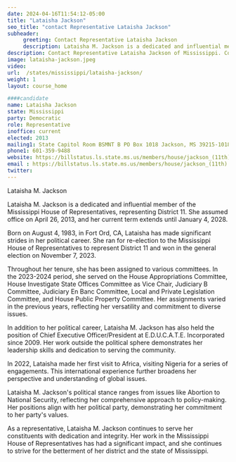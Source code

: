 ```yaml
---
date: 2024-04-16T11:54:12-05:00
title: "Lataisha Jackson"
seo_title: "contact Representative Lataisha Jackson"
subheader:
     greeting: Contact Representative Lataisha Jackson
     description: Lataisha M. Jackson is a dedicated and influential member of the Mississippi House of Representatives, representing District 11. She assumed office on April 26, 2013, and her current term extends until January 4, 2028.
description: Contact Representative Lataisha Jackson of Mississippi. Contact information for Lataisha Jackson includes email address, phone number, and mailing address.
image: lataisha-jackson.jpeg
video:
url:  /states/mississippi/lataisha-jackson/
weight: 1
layout: course_home

####candidate
name: Lataisha Jackson
state: Mississippi
party: Democratic
role: Representative
inoffice: current
elected: 2013
mailing1: State Capitol Room BSMNT B PO Box 1018 Jackson, MS 39215-1018
phone1: 601-359-9488
website: https://billstatus.ls.state.ms.us/members/house/jackson_(11th).xml/
email : https://billstatus.ls.state.ms.us/members/house/jackson_(11th).xml/
twitter:
---
```


Lataisha M. Jackson

Lataisha M. Jackson is a dedicated and influential member of the Mississippi House of Representatives, representing District 11. She assumed office on April 26, 2013, and her current term extends until January 4, 2028.

Born on August 4, 1983, in Fort Ord, CA, Lataisha has made significant strides in her political career. She ran for re-election to the Mississippi House of Representatives to represent District 11 and won in the general election on November 7, 2023.

Throughout her tenure, she has been assigned to various committees. In the 2023-2024 period, she served on the House Appropriations Committee, House Investigate State Offices Committee as Vice Chair, Judiciary B Committee, Judiciary En Banc Committee, Local and Private Legislation Committee, and House Public Property Committee. Her assignments varied in the previous years, reflecting her versatility and commitment to diverse issues.

In addition to her political career, Lataisha M. Jackson has also held the position of Chief Executive Officer/President at E.D.U.C.A.T.E. Incorporated since 2009. Her work outside the political sphere demonstrates her leadership skills and dedication to serving the community.

In 2022, Lataisha made her first visit to Africa, visiting Nigeria for a series of engagements. This international experience further broadens her perspective and understanding of global issues.

Lataisha M. Jackson's political stance ranges from issues like Abortion to National Security, reflecting her comprehensive approach to policy-making. Her positions align with her political party, demonstrating her commitment to her party's values.

As a representative, Lataisha M. Jackson continues to serve her constituents with dedication and integrity. Her work in the Mississippi House of Representatives has had a significant impact, and she continues to strive for the betterment of her district and the state of Mississippi.

